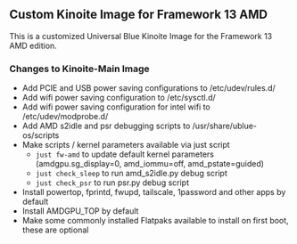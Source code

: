 ## Custom Kinoite Image for Framework 13 AMD

This is a customized Universal Blue Kinoite Image for the Framework 13 AMD edition. 

### Changes to Kinoite-Main Image
- Add PCIE and USB power saving configurations to /etc/udev/rules.d/
- Add wifi power saving configuration to /etc/sysctl.d/
- Add wifi power saving configuration for intel wifi to /etc/udev/modprobe.d/
- Add AMD s2idle and psr debugging scripts to /usr/share/ublue-os/scripts
- Make scripts / kernel parameters available via just script
  - `just fw-amd` to update default kernel parameters (amdgpu.sg_display=0, amd_iommu=off, amd_pstate=guided)
  - `just check_sleep` to run amd_s2idle.py debug script
  - `just check_psr` to run psr.py debug script
- Install powertop, fprintd, fwupd, tailscale, 1password and other apps by default
- Install AMDGPU_TOP by default
- Make some commonly installed Flatpaks available to install on first boot, these are optional